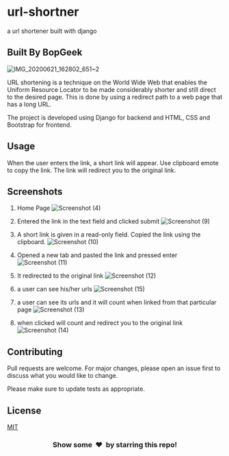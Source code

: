# url-shortner
a url shortener built with django
## Built By BopGeek
![IMG_20200621_162802_651~2](https://user-images.githubusercontent.com/46121207/119362454-9ecfa980-bca4-11eb-9759-2c1f5fad70f7.jpg)


<!-- Project URL: https://urlshortner-django.herokuapp.com/ -->

URL shortening is a technique on the World Wide Web that enables the Uniform Resource Locator to be made considerably shorter and still direct to the desired page. This is done by using a redirect path to a web page that has a long URL.

The project is developed using Django for backend and HTML, CSS and Bootstrap for frontend. 

## Usage
When the user enters the link, a short link will appear. Use clipboard emote to copy the link. The link will redirect you to the original link. 

<!-- It has been deployed on Heroku. If you want then you can buy a domain and connect it with the Heroku as well. This will shortner the link even more.  -->

## Screenshots

1) Home Page
![Screenshot (4)](https://user-images.githubusercontent.com/46121207/119356846-ca4f9580-bc9e-11eb-954e-1c38419d69ce.png)

2) Entered the link in the text field and clicked submit
![Screenshot (9)](https://user-images.githubusercontent.com/46121207/119356963-ec491800-bc9e-11eb-89fa-457bcdac971f.png)

3) A short link is given in a read-only field. Copied the link using the clipboard.
![Screenshot (10)](https://user-images.githubusercontent.com/46121207/119357014-fcf98e00-bc9e-11eb-83db-535e6187c54d.png)

4) Opened a new tab and pasted the link and pressed enter
![Screenshot (11)](https://user-images.githubusercontent.com/46121207/119359541-a772b080-bca1-11eb-846d-2040e306b28b.png)

5) It redirected to the original link
![Screenshot (12)](https://user-images.githubusercontent.com/46121207/119359564-accffb00-bca1-11eb-8380-f52adb78f797.png)

6) a user can see his/her urls
![Screenshot (15)](https://user-images.githubusercontent.com/46121207/119361520-ad699100-bca3-11eb-97b7-01fb064015e3.png)

7) a user can see its urls and it will count when linked from that particular page
  ![Screenshot (13)](https://user-images.githubusercontent.com/46121207/119361735-e570d400-bca3-11eb-8d96-72b48ba57754.png)
  
8) when clicked will count and redirect you to the original link
![Screenshot (14)](https://user-images.githubusercontent.com/46121207/119361869-0802ed00-bca4-11eb-999a-d8edaaa7981e.png)

 



## Contributing
Pull requests are welcome. For major changes, please open an issue first to discuss what you would like to change.

Please make sure to update tests as appropriate.

## License
[MIT](https://choosealicense.com/licenses/mit/)

<h3 align="center">Show some &nbsp;❤️&nbsp; by starring this repo! </h3>
